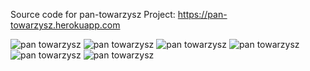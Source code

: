 Source code for pan-towarzysz Project:
https://pan-towarzysz.herokuapp.com

<img src="http://binaryalchemist.pl/wp-content/uploads/2017/08/pantowarzysz0.png" alt="pan towarzysz"/>
<img src="http://binaryalchemist.pl/wp-content/uploads/2017/08/pantowarzysz.png" alt="pan towarzysz"/>
<img src="http://binaryalchemist.pl/wp-content/uploads/2017/08/pantowarzysz2.png" alt="pan towarzysz"/>
<img src="http://binaryalchemist.pl/wp-content/uploads/2017/08/pantowarzysz4.png" alt="pan towarzysz"/>
<img src="http://binaryalchemist.pl/wp-content/uploads/2017/08/pantowarzysz5.png" alt="pan towarzysz"/>
<img src="http://binaryalchemist.pl/wp-content/uploads/2017/08/pantowarzysz3.png" alt="pan towarzysz"/>
